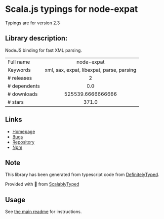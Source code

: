 
# Scala.js typings for node-expat

Typings are for version 2.3

## Library description:
NodeJS binding for fast XML parsing.

|                    |                 |
| ------------------ | :-------------: |
| Full name          | node-expat |
| Keywords           | xml, sax, expat, libexpat, parse, parsing |
| # releases         | 2 |
| # dependents       | 0.0 |
| # downloads        | 525539.6666666666 |
| # stars            | 371.0 |

## Links
- [Homepage](http://github.com/astro/node-expat)
- [Bugs](https://github.com/astro/node-expat/issues)
- [Repository](https://github.com/astro/node-expat)
- [Npm](https://www.npmjs.com/package/node-expat)
    


## Note
This library has been generated from typescript code from [DefinitelyTyped](https://definitelytyped.org).

Provided with :purple_heart: from [ScalablyTyped](https://github.com/oyvindberg/ScalablyTyped)

## Usage
See [the main readme](../../readme.md) for instructions.


